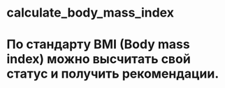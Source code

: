 # calculate_body_mass_index
# По стандарту BMI (Body mass index) можно высчитать свой статус и получить рекомендации.
